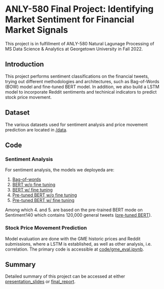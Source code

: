 # ANLY-580 Final Project: Identifying Market Sentiment for Financial Market Signals
This project is in fulfillment of ANLY-580 Natural Lagunage Processing of MS Data Science & Analytics at Georgetown University in Fall 2022.

## Introduction
This project performs sentiment classifications on the financial tweets, trying out different methodologies and architectures, such as Bag-of-Words (BOW) model and fine-tuned BERT model. In addition, we also build a LSTM model to incorporate Reddit sentiments and techinical indicators to predict stock price movement.

## Dataset
The various datasets used for sentiment analysis and price movement prediction are located in [/data](/data).

## Code
### Sentiment Analysis
For sentiment analysis, the models we deployeda are:
1. [Bag-of-words](/code/1_bag_of_words.ipynb)
2. [BERT w/o fine tuning](code/2_fin_sentiment_bert_w_o_fine_tune.ipynb)
3. [BERT w/ fine tuning](code/3_fin_sentiment_bert_w_fine_tune.ipynb)
4. [Pre-tuned BERT w/o fine tuning](code/4_pre-tuned_bert_wo_fine_tune.ipynb)
5. [Pre-tuned BERT w/ fine tuning](code/5_pre-tuned_bert_w_fine_tune.ipynb)

Among which 4. and 5. are based on the pre-trained BERT mode on Sentiment140 which contains 120,000 general tweets ([pre-tuned BERT](code/fine_tune_bert_with_Sentiment140.ipynb)).

### Stock Price Movement Prediction
Model evaluation are done with the GME historic prices and Reddit submissions, where a LSTM is established, as well as other analysis, i.e. correlation. The primary code is accessible at [code/gme_eval.ipynb](code/gme_eval.ipynb).

## Summary
Detailed summary of this project can be accessed at either [presentation_slides](/presentation_slides.pdf) or [final_report](/final_report.pdf).
